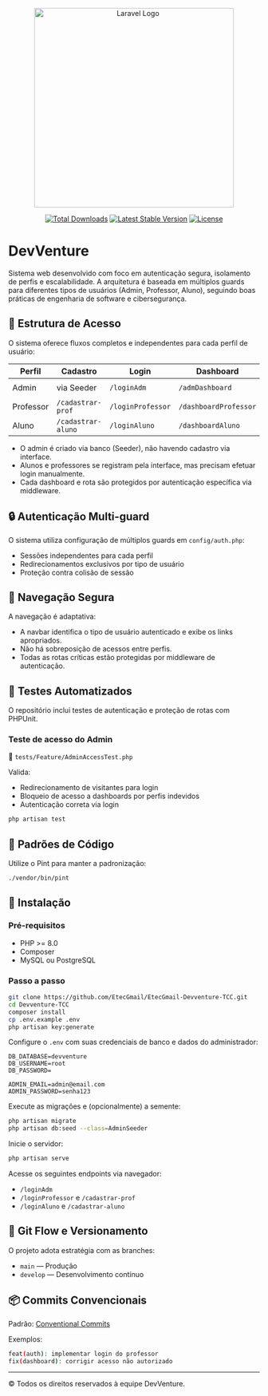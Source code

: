 <p align="center">
  <a href="https://laravel.com" target="_blank">
    <img src="https://raw.githubusercontent.com/laravel/art/master/logo-lockup/5%20SVG/2%20CMYK/1%20Full%20Color/laravel-logolockup-cmyk-red.svg" width="400" alt="Laravel Logo">
  </a>
</p>

<p align="center">
  <a href="https://packagist.org/packages/laravel/framework"><img src="https://img.shields.io/packagist/dt/laravel/framework" alt="Total Downloads"></a>
  <a href="https://packagist.org/packages/laravel/framework"><img src="https://img.shields.io/packagist/v/laravel/framework" alt="Latest Stable Version"></a>
  <a href="https://packagist.org/packages/laravel/framework"><img src="https://img.shields.io/packagist/l/laravel/framework" alt="License"></a>
</p>

# DevVenture

Sistema web desenvolvido com foco em autenticação segura, isolamento de perfis e escalabilidade. A arquitetura é baseada em múltiplos guards para diferentes tipos de usuários (Admin, Professor, Aluno), seguindo boas práticas de engenharia de software e cibersegurança.

## 🧩 Estrutura de Acesso

O sistema oferece fluxos completos e independentes para cada perfil de usuário:

| Perfil     | Cadastro              | Login            | Dashboard            | Logout                |
|------------|------------------------|------------------|----------------------|------------------------|
| Admin      | via Seeder             | `/loginAdm`      | `/admDashboard`      | `/logout-adm`          |
| Professor  | `/cadastrar-prof`      | `/loginProfessor`| `/dashboardProfessor`| `/logout-professor`    |
| Aluno      | `/cadastrar-aluno`     | `/loginAluno`    | `/dashboardAluno`    | `/logout-aluno`        |

- O admin é criado via banco (Seeder), não havendo cadastro via interface.
- Alunos e professores se registram pela interface, mas precisam efetuar login manualmente.
- Cada dashboard e rota são protegidos por autenticação específica via middleware.

## 🔒 Autenticação Multi-guard

O sistema utiliza configuração de múltiplos guards em `config/auth.php`:

- Sessões independentes para cada perfil
- Redirecionamentos exclusivos por tipo de usuário
- Proteção contra colisão de sessão

## 🧭 Navegação Segura

A navegação é adaptativa:

- A navbar identifica o tipo de usuário autenticado e exibe os links apropriados.
- Não há sobreposição de acessos entre perfis.
- Todas as rotas críticas estão protegidas por middleware de autenticação.

## 🧪 Testes Automatizados

O repositório inclui testes de autenticação e proteção de rotas com PHPUnit.

### Teste de acesso do Admin

📄 `tests/Feature/AdminAccessTest.php`

Valida:

- Redirecionamento de visitantes para login
- Bloqueio de acesso a dashboards por perfis indevidos
- Autenticação correta via login

```bash
php artisan test
```

## 🧹 Padrões de Código

Utilize o Pint para manter a padronização:

```bash
./vendor/bin/pint
```

## 🚀 Instalação

### Pré-requisitos

- PHP >= 8.0
- Composer
- MySQL ou PostgreSQL

### Passo a passo

```bash
git clone https://github.com/EtecGmail/EtecGmail-Devventure-TCC.git
cd Devventure-TCC
composer install
cp .env.example .env
php artisan key:generate
```

Configure o `.env` com suas credenciais de banco e dados do administrador:

```dotenv
DB_DATABASE=devventure
DB_USERNAME=root
DB_PASSWORD=

ADMIN_EMAIL=admin@email.com
ADMIN_PASSWORD=senha123
```

Execute as migrações e (opcionalmente) a semente:

```bash
php artisan migrate
php artisan db:seed --class=AdminSeeder
```

Inicie o servidor:

```bash
php artisan serve
```

Acesse os seguintes endpoints via navegador:

- `/loginAdm`
- `/loginProfessor` e `/cadastrar-prof`
- `/loginAluno` e `/cadastrar-aluno`


## 🧭 Git Flow e Versionamento

O projeto adota estratégia com as branches:

- `main` — Produção
- `develop` — Desenvolvimento contínuo

## 📦 Commits Convencionais

Padrão: [Conventional Commits](https://www.conventionalcommits.org/)

Exemplos:

```bash
feat(auth): implementar login do professor
fix(dashboard): corrigir acesso não autorizado
```


---

© Todos os direitos reservados à equipe DevVenture.
